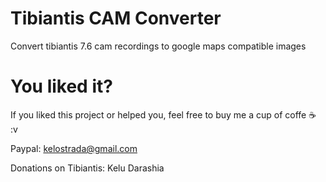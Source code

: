 # Tibiantis CAM Converter
 Convert tibiantis 7.6 cam recordings to google maps compatible images

# You liked it?
 If you liked this project or helped you, feel free to buy me a cup of coffe ☕ :v
 
 Paypal: kelostrada@gmail.com

 Donations on Tibiantis:
 Kelu
 Darashia
